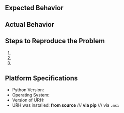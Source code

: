 <!-- Please use this template for bug reports. If you have a feature request or question just delete everything and write as you like. -->

## Expected Behavior


## Actual Behavior


## Steps to Reproduce the Problem

  1.
  2.
  3.

## Platform Specifications

  - Python Version:
  - Operating System:
  - Version of URH:
  - URH was installed: __from source__ /// __via pip__ /// via ```.msi```
